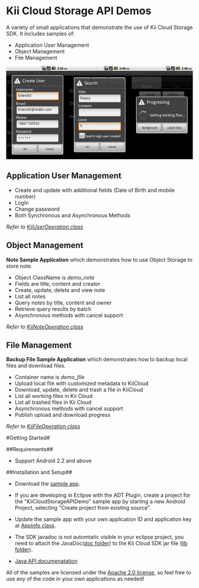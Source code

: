 # Kii Cloud Storage API Demos #

A variety of small applications that demonstrate the use of Kii Cloud Storage SDK. It includes samples of:

- Application User Management
- Object Management
- File Management

![Screen shots](https://github.com/kii-dev-jenkins/KiiCloudStorageAPIDemo/raw/master/doc/screen_shots.jpg)

## Application User Management ##

- Create and update with additional fields (Date of Birth and mobile number)
- LogIn
- Change password
- Both Synchronous and Asynchronous Methods

*Refer to [KiiUserOperation class](https://github.com/kii-dev-jenkins/KiiCloudStorageAPIDemo/blob/master/src/com/kii/demo/cloudstorage/api/KiiUserOperation.java)*


## Object Management ##

**Note Sample Application** which demonstrates how to use Object Storage to store note.

- Object ClassName is *demo_note*
- Fields are title, content and creator
- Create, update, delete and view note
- List all notes
- Query notes by title, content and owner
- Retrieve query results by batch
- Asynchronous methods with cancel support

*Refer to [KiiNoteOperation class](https://github.com/kii-dev-jenkins/KiiCloudStorageAPIDemo/blob/master/src/com/kii/demo/cloudstorage/api/KiiNoteOperation.java)*


## File Management ##

**Backup File Sample Application** which demonstrates how to backup local files and download files.

- Container name is *demo_file*
- Upload local file with customized metadata to KiiCloud
- Download, update, delete and trash a file in KiiCloud
- List all working files in Kii Cloud
- List all trashed files in Kii Cloud
- Asynchronous methods with cancel support
- Publish upload and download progress

*Refer to [KiiFileOperation class](https://github.com/kii-dev-jenkins/KiiCloudStorageAPIDemo/blob/master/src/com/kii/demo/cloudstorage/api/KiiFileOperation.java)*


#Getting Started#

##Requirements##
- Support Android 2.2 and above


##Installation and Setup##

- Download the [sample app](https://github.com/kii-dev-jenkins/KiiCloudStorageAPIDemo/zipball/master).

- If you are developing in Eclipse with the ADT Plugin, create a project for the "KiiCloudStorageAPIDemo" sample app by starting a new Android Project, selecting "Create project from existing source".

- Update the sample app with your own application ID and application key at [AppInfo class](https://github.com/kii-dev-jenkins/KiiCloudStorageAPIDemo/blob/master/src/com/kii/demo/cloudstorage/api/AppInfo.java).

- The SDK javadoc is not automtatic visible in your eclipse project, you need to attach the JavaDoc([doc folder](https://github.com/kii-dev-jenkins/KiiCloudStorageAPIDemo/tree/master/doc)) to the Kii Cloud SDK jar file ([lib folder](https://github.com/kii-dev-jenkins/KiiCloudStorageAPIDemo/tree/master/libs)). 

- [Java API documenatation](http://static.kii.com/devportal/production/docs/storage/)



All of the samples are licensed under the [Apache 2.0 license](http://www.apache.org/licenses/LICENSE-2.0), so feel free to use any of the code in your own applications as needed!
